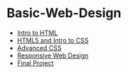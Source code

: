 # Basic-Web-Design


<ul>
<li><a href="Intro To HTML/index.html" target="_blank"> Intro to HTML</a>
</li>
<li><a href="Intro_to_HTML5_and_CSS/index.html" target="_blank">HTML5 and Intro to CSS</a></li>
<li><a href="adv_css/index.html" target="_blank"> Advanced CSS </a></li>
<li><a href="responsive/index.html" target="_blank"> Responsive Web Design</a></li>
<li><a href="final_project/index.html" target="_blank"> Final Project</a></li>

</ul>
